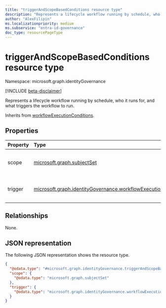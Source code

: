 ```yaml
---
title: "triggerAndScopeBasedConditions resource type"
description: "Represents a lifecycle workflow running by schedule, who it runs for, and what triggers the workflow to run."
author: "AlexFilipin"
ms.localizationpriority: medium
ms.subservice: "entra-id-governance"
doc_type: resourcePageType
---
```


# triggerAndScopeBasedConditions resource type

Namespace: microsoft.graph.identityGovernance

[!INCLUDE [beta-disclaimer](../../includes/beta-disclaimer.md)]

Represents a lifecycle workflow running by schedule, who it runs for, and what triggers the workflow to run.

Inherits from [workflowExecutionConditions](../resources/identitygovernance-workflowexecutionconditions.md).

## Properties

|Property|Type|Description|
|:---|:---|:---|
|scope|[microsoft.graph.subjectSet](../resources/subjectset.md)|Defines who the workflow runs for.|
|trigger|[microsoft.graph.identityGovernance.workflowExecutionTrigger](../resources/identitygovernance-workflowexecutiontrigger.md)|What triggers a workflow to run.|

## Relationships

None.

## JSON representation

The following JSON representation shows the resource type.
<!-- {
  "blockType": "resource",
  "@odata.type": "microsoft.graph.identityGovernance.triggerAndScopeBasedConditions"
}
-->
``` json
{
  "@odata.type": "#microsoft.graph.identityGovernance.triggerAndScopeBasedConditions",
  "scope": {
    "@odata.type": "microsoft.graph.subjectSet"
  },
  "trigger": {
    "@odata.type": "microsoft.graph.identityGovernance.workflowExecutionTrigger"
  }
}
```
